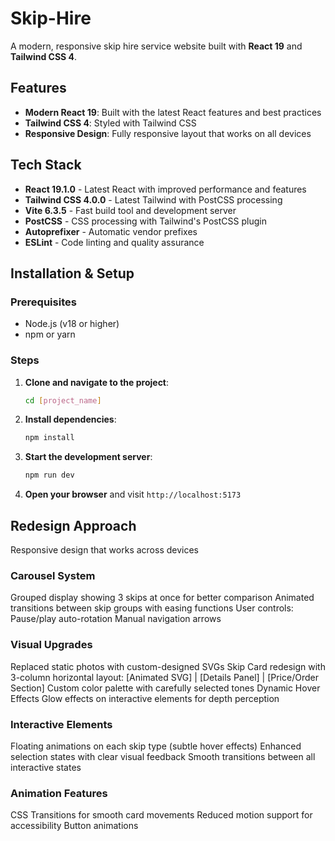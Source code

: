 # Skip-Hire

A modern, responsive skip hire service website built with **React 19** and **Tailwind CSS 4**.

## Features

- **Modern React 19**: Built with the latest React features and best practices
- **Tailwind CSS 4**: Styled with Tailwind CSS
- **Responsive Design**: Fully responsive layout that works on all devices

## Tech Stack

- **React 19.1.0** - Latest React with improved performance and features
- **Tailwind CSS 4.0.0** - Latest Tailwind with PostCSS processing
- **Vite 6.3.5** - Fast build tool and development server
- **PostCSS** - CSS processing with Tailwind's PostCSS plugin
- **Autoprefixer** - Automatic vendor prefixes
- **ESLint** - Code linting and quality assurance

## Installation & Setup

### Prerequisites
- Node.js (v18 or higher)
- npm or yarn

### Steps

1. **Clone and navigate to the project**:
   ```bash
   cd [project_name]
   ```

2. **Install dependencies**:
   ```bash
   npm install
   ```

3. **Start the development server**:
   ```bash
   npm run dev
   ```

4. **Open your browser** and visit `http://localhost:5173`


## Redesign Approach

Responsive design that works across devices
### Carousel System
Grouped display showing 3 skips at once for better comparison
Animated transitions between skip groups with easing functions
User controls:
Pause/play auto-rotation
Manual navigation arrows

### Visual Upgrades
Replaced static photos with custom-designed SVGs
Skip Card redesign with 3-column horizontal layout:
[Animated SVG] | [Details Panel] | [Price/Order Section]
Custom color palette with carefully selected tones
Dynamic Hover Effects
Glow effects on interactive elements for depth perception

### Interactive Elements
Floating animations on each skip type (subtle hover effects)
Enhanced selection states with clear visual feedback
Smooth transitions between all interactive states

### Animation Features
CSS Transitions for smooth card movements
Reduced motion support for accessibility
Button animations


